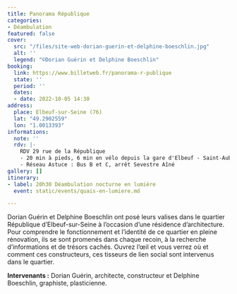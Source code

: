 ```yaml
---
title: Panorama République
categories:
- Déambulation
featured: false
cover:
  src: "/files/site-web-dorian-guerin-et-delphine-boeschlin.jpg"
  alt: ''
  legend: "©Dorian Guérin et Delphine Boeschlin"
booking:
  link: https://www.billetweb.fr/panorama-r-publique
  state: ''
  period: ''
  dates:
  - date: 2022-10-05 14:30
address:
  place: Elbeuf-sur-Seine (76)
  lat: "49.2902559"
  lon: "1.0013393"
informations:
  note: ''
  rdv: |-
    RDV 29 rue de la République
    - 20 min à pieds, 6 min en vélo depuis la gare d'Elbeuf - Saint-Aubin
    - Réseau Astuce : Bus B et C, arrêt Sevestre Aîné
gallery: []
itinerary:
- label: 20h30 Déambulation nocturne en lumière
  event: static/events/quais-en-lumiere.md

---
```

Dorian Guérin et Delphine Boeschlin ont posé leurs valises dans le quartier République d’Elbeuf-sur-Seine à l’occasion d’une résidence d’architecture. Pour comprendre le fonctionnement et l’identité de ce quartier en pleine rénovation, ils se sont promenés dans chaque recoin, à la recherche d’informations et de trésors cachés. Ouvrez l’œil et vous verrez où et comment ces constructeurs, ces tisseurs de lien social sont intervenus dans le quartier.

**Intervenants :** Dorian Guérin, architecte, constructeur et Delphine Boeschlin, graphiste, plasticienne.